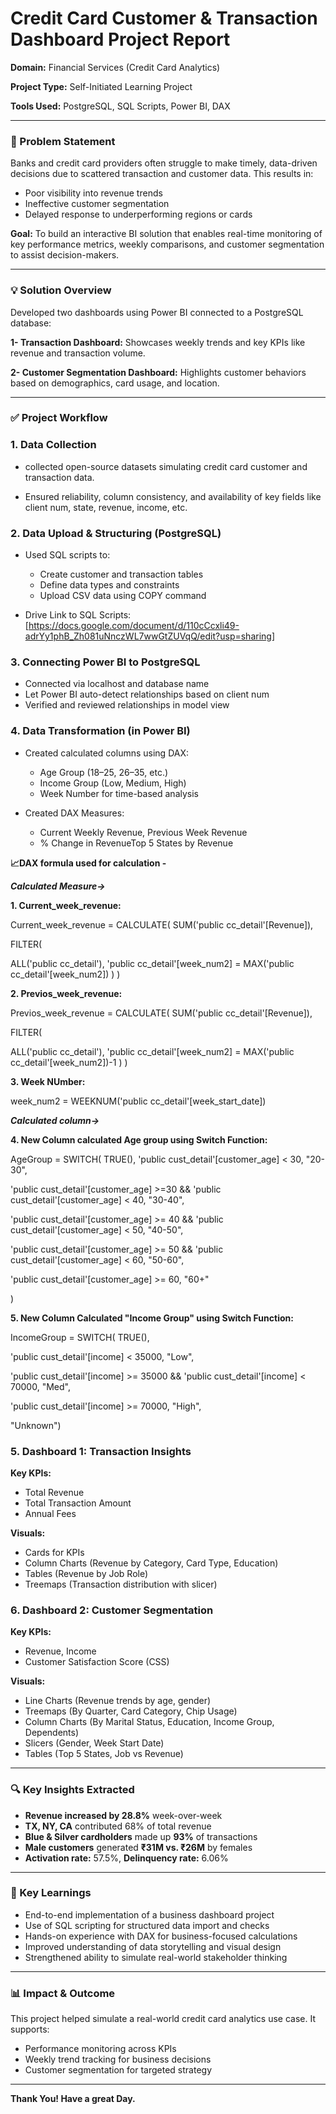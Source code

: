 # Credit Card Customer & Transaction Dashboard Project Report

**Domain:** Financial Services (Credit Card Analytics)

**Project Type:** Self-Initiated Learning Project

**Tools Used:** PostgreSQL, SQL Scripts, Power BI, DAX

---

### 📃 Problem Statement
Banks and credit card providers often struggle to make timely, data-driven decisions due to scattered transaction and customer data. This results in:

- Poor visibility into revenue trends
- Ineffective customer segmentation
- Delayed response to underperforming regions or cards

**Goal:** To build an interactive BI solution that enables real-time monitoring of key performance metrics, weekly comparisons, and customer segmentation to assist decision-makers.

---

### 💡 Solution Overview

Developed two dashboards using Power BI connected to a PostgreSQL database:

**1- Transaction Dashboard:** Showcases weekly trends and key KPIs like revenue and transaction volume.

**2- Customer Segmentation Dashboard:** Highlights customer behaviors based on demographics, card usage, and location.

---

### ✅ Project Workflow

### 1. Data Collection
- collected open-source datasets simulating credit card customer and transaction data.

- Ensured reliability, column consistency, and availability of key fields like client num, state, revenue, income, etc.

### 2. Data Upload & Structuring (PostgreSQL)
- Used SQL scripts to:
  - Create customer and transaction tables
  - Define data types and constraints 
  - Upload CSV data using COPY command

- Drive Link to SQL Scripts: [https://docs.google.com/document/d/110cCcxli49-adrYy1phB_Zh081uNnczWL7wwGtZUVqQ/edit?usp=sharing]

### 3. Connecting Power BI to PostgreSQL
- Connected via localhost and database name
- Let Power BI auto-detect relationships based on client num
- Verified and reviewed relationships in model view

### 4. Data Transformation (in Power BI)
- Created calculated columns using DAX:
  - Age Group (18–25, 26–35, etc.)
  - Income Group (Low, Medium, High)
  - Week Number for time-based analysis


- Created DAX Measures:
  - Current Weekly Revenue, Previous Week Revenue
  - % Change in RevenueTop 5 States by Revenue



**📈DAX formula used for calculation -**

***Calculated Measure->***

**1. Current_week_revenue:**

Current_week_revenue = 
    CALCULATE( 
    SUM('public cc_detail'[Revenue]),
    
  FILTER(
        
  ALL('public cc_detail'),
        'public cc_detail'[week_num2] = MAX('public cc_detail'[week_num2])
    )
)






**2. Previos_week_revenue:** 

  Previos_week_revenue = CALCULATE( 
    SUM('public cc_detail'[Revenue]),
    
  FILTER(
    
  ALL('public cc_detail'),
        'public cc_detail'[week_num2] = MAX('public cc_detail'[week_num2])-1
    )
)






**3. Week NUmber:**
   
  week_num2 = WEEKNUM('public cc_detail'[week_start_date])



***Calculated column->***    

**4. New Column calculated Age group using Switch Function:**

AgeGroup = SWITCH(
    TRUE(),
     'public cust_detail'[customer_age] < 30, "20-30", 
  
  'public cust_detail'[customer_age] >=30 && 'public cust_detail'[customer_age] < 40, "30-40",
  
  'public cust_detail'[customer_age] >= 40 && 'public cust_detail'[customer_age] < 50, "40-50",
  
  'public cust_detail'[customer_age] >= 50 && 'public cust_detail'[customer_age] < 60, "50-60",
  
  'public cust_detail'[customer_age] >= 60, "60+"

  )





**5. New Column Calculated "Income Group" using Switch Function:**

IncomeGroup = SWITCH(
     TRUE(),
     
  'public cust_detail'[income] < 35000, "Low",
     
  'public cust_detail'[income] >= 35000 && 'public cust_detail'[income] < 70000, "Med",
     
  'public cust_detail'[income] >= 70000, "High",
     
  "Unknown")



### 5. Dashboard 1: Transaction Insights
**Key KPIs:**
- Total Revenue
- Total Transaction Amount
- Annual Fees

**Visuals:**
- Cards for KPIs
- Column Charts (Revenue by Category, Card Type, Education)
- Tables (Revenue by Job Role)
- Treemaps (Transaction distribution with slicer)


### 6. Dashboard 2: Customer Segmentation
**Key KPIs:**
- Revenue, Income
- Customer Satisfaction Score (CSS)

**Visuals:**
- Line Charts (Revenue trends by age, gender)
- Treemaps (By Quarter, Card Category, Chip Usage)
- Column Charts (By Marital Status, Education, Income Group, Dependents)
- Slicers (Gender, Week Start Date)
- Tables (Top 5 States, Job vs Revenue)

---

### 🔍 Key Insights Extracted
- **Revenue increased by 28.8%** week-over-week
- **TX, NY, CA** contributed 68% of total revenue
- **Blue & Silver cardholders** made up **93%** of transactions
- **Male customers** generated **₹31M vs. ₹26M** by females
- **Activation rate:** 57.5%, **Delinquency rate:** 6.06%

--- 

### 🔬 Key Learnings
- End-to-end implementation of a business dashboard project
- Use of SQL scripting for structured data import and checks
- Hands-on experience with DAX for business-focused calculations
- Improved understanding of data storytelling and visual design
- Strengthened ability to simulate real-world stakeholder thinking

---

### 📊 Impact & Outcome
This project helped simulate a real-world credit card analytics use case. It supports:
- Performance monitoring across KPIs
- Weekly trend tracking for business decisions
- Customer segmentation for targeted strategy

--- 



**Thank You! Have a great Day.**

